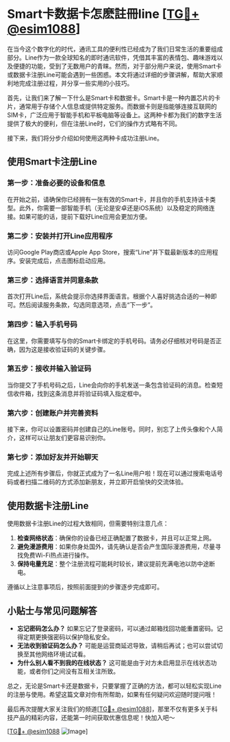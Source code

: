 # Smart卡数据卡怎麽註冊line [[TG💪+ @esim1088](https://t.me/s/esim1088)]

在当今这个数字化的时代，通讯工具的便利性已经成为了我们日常生活的重要组成部分。Line作为一款全球知名的即时通讯软件，凭借其丰富的表情包、趣味游戏以及便捷的功能，受到了无数用户的青睐。然而，对于部分用户来说，使用Smart卡或数据卡注册Line可能会遇到一些困惑。本文将通过详细的步骤讲解，帮助大家顺利地完成注册过程，并分享一些实用的小技巧。

首先，让我们来了解一下什么是Smart卡和数据卡。Smart卡是一种内置芯片的卡片，通常用于存储个人信息或提供特定服务。而数据卡则是指能够连接互联网的SIM卡，广泛应用于智能手机和平板电脑等设备上。这两种卡都为我们的数字生活提供了极大的便利，但在注册Line时，它们的操作方式略有不同。

接下来，我们将分步介绍如何使用这两种卡成功注册Line。

## 使用Smart卡注册Line

### 第一步：准备必要的设备和信息
在开始之前，请确保你已经拥有一张有效的Smart卡，并且你的手机支持该卡类型。此外，你需要一部智能手机（无论是安卓还是iOS系统）以及稳定的网络连接。如果可能的话，提前下载好Line应用会更加方便。

### 第二步：安装并打开Line应用程序
访问Google Play商店或Apple App Store，搜索“Line”并下载最新版本的应用程序。安装完成后，点击图标启动应用。

### 第三步：选择语言并同意条款
首次打开Line后，系统会提示你选择界面语言。根据个人喜好挑选合适的一种即可。然后阅读服务条款，勾选同意选项，点击“下一步”。

### 第四步：输入手机号码
在这里，你需要填写与你的Smart卡绑定的手机号码。请务必仔细核对号码是否正确，因为这是接收验证码的关键步骤。

### 第五步：接收并输入验证码
当你提交了手机号码之后，Line会向你的手机发送一条包含验证码的消息。检查短信收件箱，找到这条消息并将验证码填入指定框中。

### 第六步：创建账户并完善资料
接下来，你可以设置密码并创建自己的Line账号。同时，别忘了上传头像和个人简介，这样可以让朋友们更容易识别你。

### 第七步：添加好友并开始聊天
完成上述所有步骤后，你就正式成为了一名Line用户啦！现在可以通过搜索电话号码或者扫描二维码的方式添加新朋友，并立即开启愉快的交流体验。

## 使用数据卡注册Line

使用数据卡注册Line的过程大致相同，但需要特别注意几点：

1. **检查网络状态**：确保你的设备已经正确配置了数据卡，并且可以正常上网。
2. **避免漫游费用**：如果你身处国外，请先确认是否会产生国际漫游费用，尽量寻找免费Wi-Fi热点进行操作。
3. **保持电量充足**：整个注册流程可能耗时较长，建议提前充满电池以防中途断电。

遵循以上注意事项后，按照前面提到的步骤逐步完成即可。

## 小贴士与常见问题解答

- **忘记密码怎么办？** 如果忘记了登录密码，可以通过邮箱找回功能重置密码。记得定期更换强密码以保护隐私安全。
- **无法收到验证码怎么办？** 可能是运营商延迟导致，请稍后再试；也可以尝试切换至其他网络环境试试看。
- **为什么别人看不到我的在线状态？** 这可能是由于对方未启用显示在线状态功能，或者你们之间没有互相关注所致。

总之，无论是Smart卡还是数据卡，只要掌握了正确的方法，都可以轻松实现Line的注册与使用。希望这篇文章对你有所帮助，如果有任何疑问欢迎随时提问哦！

最后再次提醒大家关注我们的频道[[TG💪+ @esim1088](https://t.me/s/esim1088)]，那里不仅有更多关于科技产品的精彩内容，还能第一时间获取优惠信息呢！快加入吧～

[[TG💪+ @esim1088](https://t.me/s/esim1088) ![Image](https://i.postimg.cc/4NQfJmqS/Snipaste-2025-05-13-00-14-12.png)]